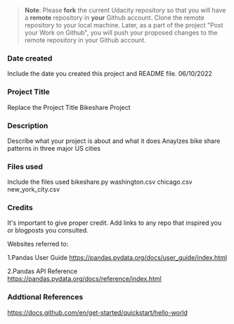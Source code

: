 >**Note**: Please **fork** the current Udacity repository so that you will have a **remote** repository in **your** Github account. Clone the remote repository to your local machine. Later, as a part of the project "Post your Work on Github", you will push your proposed changes to the remote repository in your Github account.

### Date created
Include the date you created this project and README file.
06/10/2022

### Project Title
Replace the Project Title
Bikeshare Project

### Description
Describe what your project is about and what it does
Anaylzes bike share patterns in three major US cities

### Files used
Include the files used
bikeshare.py
washington.csv
chicago.csv
new_york_city.csv

### Credits
It's important to give proper credit. Add links to any repo that inspired you or blogposts you consulted.

Websites referred to:

1.Pandas User Guide
https://pandas.pydata.org/docs/user_guide/index.html

2.Pandas API Reference
https://pandas.pydata.org/docs/reference/index.html

### Addtional References

https://docs.github.com/en/get-started/quickstart/hello-world
